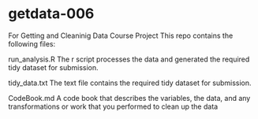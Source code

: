 getdata-006
===========

For Getting and Cleaninig Data Course Project
This repo contains the following files:

run_analysis.R The r script processes the data and generated the required tidy dataset for submission.

tidy_data.txt The text file contains the required tidy dataset for submission.
 
CodeBook.md A code book that describes the variables, the data, and any transformations or work that you performed to clean up the data

